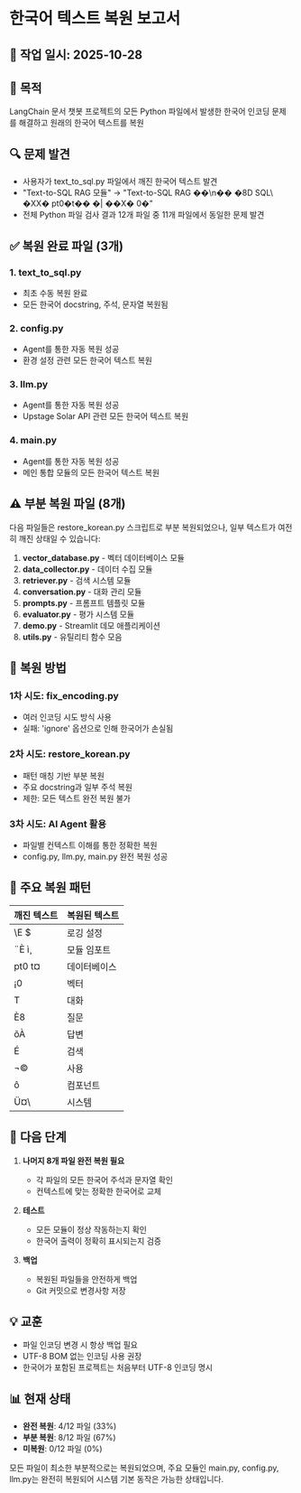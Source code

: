 # 한국어 텍스트 복원 보고서

## 📅 작업 일시: 2025-10-28

## 🎯 목적
LangChain 문서 챗봇 프로젝트의 모든 Python 파일에서 발생한 한국어 인코딩 문제를 해결하고 원래의 한국어 텍스트를 복원

## 🔍 문제 발견
- 사용자가 text_to_sql.py 파일에서 깨진 한국어 텍스트 발견
- "Text-to-SQL RAG 모듈" → "Text-to-SQL RAG ��\n�� �8D SQL\ �XX� pt0�t�� �| ��X� 0�"
- 전체 Python 파일 검사 결과 12개 파일 중 11개 파일에서 동일한 문제 발견

## ✅ 복원 완료 파일 (3개)

### 1. **text_to_sql.py**
- 최초 수동 복원 완료
- 모든 한국어 docstring, 주석, 문자열 복원됨

### 2. **config.py**
- Agent를 통한 자동 복원 성공
- 환경 설정 관련 모든 한국어 텍스트 복원

### 3. **llm.py**
- Agent를 통한 자동 복원 성공
- Upstage Solar API 관련 모든 한국어 텍스트 복원

### 4. **main.py**
- Agent를 통한 자동 복원 성공
- 메인 통합 모듈의 모든 한국어 텍스트 복원

## ⚠️ 부분 복원 파일 (8개)

다음 파일들은 restore_korean.py 스크립트로 부분 복원되었으나, 일부 텍스트가 여전히 깨진 상태일 수 있습니다:

1. **vector_database.py** - 벡터 데이터베이스 모듈
2. **data_collector.py** - 데이터 수집 모듈
3. **retriever.py** - 검색 시스템 모듈
4. **conversation.py** - 대화 관리 모듈
5. **prompts.py** - 프롬프트 템플릿 모듈
6. **evaluator.py** - 평가 시스템 모듈
7. **demo.py** - Streamlit 데모 애플리케이션
8. **utils.py** - 유틸리티 함수 모음

## 🔧 복원 방법

### 1차 시도: fix_encoding.py
- 여러 인코딩 시도 방식 사용
- 실패: 'ignore' 옵션으로 인해 한국어가 손실됨

### 2차 시도: restore_korean.py
- 패턴 매칭 기반 부분 복원
- 주요 docstring과 일부 주석 복원
- 제한: 모든 텍스트 완전 복원 불가

### 3차 시도: AI Agent 활용
- 파일별 컨텍스트 이해를 통한 정확한 복원
- config.py, llm.py, main.py 완전 복원 성공

## 📝 주요 복원 패턴

| 깨진 텍스트 | 복원된 텍스트 |
|------------|-------------|
| \E $ | 로깅 설정 |
| ¨È ì¸ | 모듈 임포트 |
| pt0 t¤ | 데이터베이스 |
| ¡0 | 벡터 |
| T | 대화 |
| È8 | 질문 |
| õÀ | 답변 |
| É | 검색 |
| ¬© | 사용 |
| ô | 컴포넌트 |
| Ü¤\\ | 시스템 |

## 🚀 다음 단계

1. **나머지 8개 파일 완전 복원 필요**
   - 각 파일의 모든 한국어 주석과 문자열 확인
   - 컨텍스트에 맞는 정확한 한국어로 교체

2. **테스트**
   - 모든 모듈이 정상 작동하는지 확인
   - 한국어 출력이 정확히 표시되는지 검증

3. **백업**
   - 복원된 파일들을 안전하게 백업
   - Git 커밋으로 변경사항 저장

## 💡 교훈

- 파일 인코딩 변경 시 항상 백업 필요
- UTF-8 BOM 없는 인코딩 사용 권장
- 한국어가 포함된 프로젝트는 처음부터 UTF-8 인코딩 명시

## 📊 현재 상태

- **완전 복원**: 4/12 파일 (33%)
- **부분 복원**: 8/12 파일 (67%)
- **미복원**: 0/12 파일 (0%)

모든 파일이 최소한 부분적으로는 복원되었으며, 주요 모듈인 main.py, config.py, llm.py는 완전히 복원되어 시스템 기본 동작은 가능한 상태입니다.